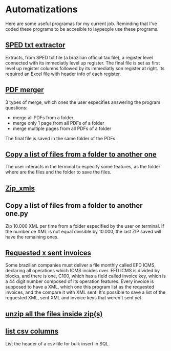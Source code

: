 # Automatizations
Here are some useful programas for my current job. Reminding that I've coded these programs to be accesible to laypeople use these programs.

## [SPED txt extractor](https://github.com/brunoserp/Automations/blob/main/SPED%20txt%20extractor.py) 
Extracts, from SPED txt file (a brazilian official tax file), a register level connected with its immediatly level up register. The final file is set as first level up register columns followed by its immediatly son register at right. Its required an Excel file with header info of each register.

## [PDF merger](https://github.com/brunoserp/Automations/blob/main/pdf%20merger.py)
3 types of merge, which ones the user especifies answering the program questions:
- merge all PDFs from a folder
- merge only 1 page from all PDFs of a folder
- merge multiple pages from all PDFs of a folder

The final file is saved in the same folder of the PDFs.

## [Copy a list of files from a folder to another one](https://github.com/brunoserp/Automations/blob/main/copy%20a%20list%20of%20files%20from%20a%20folder%20to%20another%20one.py)
The user interacts in the terminal to especify some features, as the folder where are the files and the folder to save the files.

## [Zip_xmls](https://github.com/brunoserp/Automations/blob/main/zipar_xmls.py)
## **Copy a list of files from a folder to another one.py**
Zip 10.000 XML per time from a folder especified by the user on terminal.
If the number oe XML is not equal divisible by 10.000, the last ZIP saved will have the remaining ones.

## [Requested x sent invoices](https://github.com/brunoserp/Automations/blob/main/requested%20x%20sent%20invoices.py)
Some brazilian companies must deliver a file monthly called EFD ICMS, declaring all operations which ICMS incides over. EFD ICMS is divided by blocks, and there is one, C100, which has a field called invoice key, which is a 44 digit number composed of its operation features. Every invoice is supposed to have a XML, which one this program list as the requested invoices, and the compare it with XML sent.
It's possible to save a list of the requested XML, sent XML and invoice keys that weren't sent yet.

## [unzip all the files inside zip(s)](https://github.com/brunoserp/Automations/blob/main/unzip%20all%20the%20files%20inside%20zip(s).py)

## [list csv columns](https://github.com/brunoserp/Automations/blob/main/list%20csv%20columns.py)
List the header of a csv file for bulk insert in SQL.
